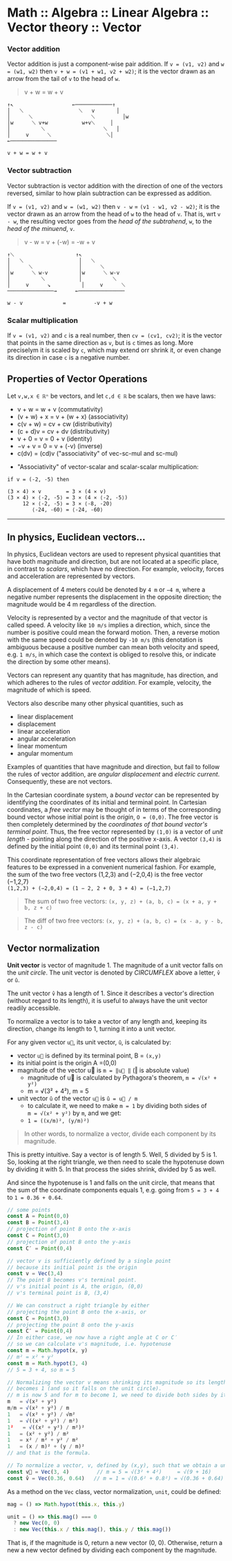 # Math :: Algebra :: Linear Algebra :: Vector theory :: Vector


### Vector addition
Vector addition is just a component-wise pair addition. If `v = (v1, v2)` and `w = (w1, w2)` then `v + w = (v1 + w1, v2 + w2)`; it is the vector drawn as an arrow from the tail of `v` to the head of `w`.

>v + w = w + v

```
↑↖                   ←────────────↑
│   ⟍                  ⟍   v       │
│      ⟍                   ⟍         │w
│w      ⟍ v+w           w+v⟍     │
│          ⟍                   ⟍   │
│     v      ⟍                  ⟍│
←───────────────

v + w = w + v
```

### Vector subtraction
Vector subtraction is vector addition with the direction of one of the vectors reversed, similar to how plain subtraction can be expressed as addition.

If `v = (v1, v2)` and `w = (w1, w2)` then `v - w` = `(v1 - w1, v2 - w2)`; it is the vector drawn as an arrow from the head of `w` to the head of `v`. That is, wrt `v - w`, the resulting vector goes from the *head of the subtrahend*, `w`, to the *head of the minuend*, `v`.

>v - w = v + (-w) = -w + v

```
↑⟍                    ↑↖
│   ⟍                  │   ⟍
│      ⟍               │      ⟍
│w      ⟍ w-v          │w      ⟍ w-v
│          ⟍           │          ⟍
│     v      ↘          │     v      ⟍
───────────────→      ←───────────────

w - v             =         -v + w
```


### Scalar multiplication
If `v = (v1, v2)` and `c` is a real number, then `cv = (cv1, cv2)`; it is the vector that points in the same direction as `v`, but is `c` times as long. More preciselym it is scaled by `c`, which may extend orr shrink it, or even change its direction in case `c` is a negative number.


## Properties of Vector Operations

Let `v,w,x ∈ ℝⁿ` be vectors, and let `c,d ∈ ℝ` be scalars, then we have laws:
- v + w = w + v                (commutativity)
- (v + w) + x = v + (w + x)    (associativity)
- c(v + w) = cv + cw           (distributivity)
- (c + d)v = cv + dv           (distributivity)
- v + 0 = v = 0 + v            (identity)
- −v + v = 0 = v + (-v)        (inverse)
- c(dv) = (cd)v                ("associativity" of vec-sc-mul and sc-mul)


* "Associativity" of vector-scalar and scalar-scalar multiplication:

```
if v = (-2, -5) then

(3 ⨯ 4) ⨯ v        = 3 ⨯ (4 ⨯ v)
(3 ⨯ 4) ⨯ ⟨-2, -5⟩ = 3 ⨯ (4 ⨯ ⟨-2, -5⟩)
     12 ⨯ ⟨-2, -5⟩ = 3 ⨯ ⟨-8, -20⟩
        ⟨-24, -60⟩ = ⟨-24, -60⟩
```









---

## In physics, Euclidean vectors...
In physics, Euclidean vectors are used to represent physical quantities that have both magnitude and direction, but are not located at a specific place, in contrast to *scalars*, which have no direction. For example, velocity, forces and acceleration are represented by vectors.

A displacement of 4 meters could be denoted by `4 m` or `−4 m`, where a negative number represents the displacement in the opposite direction; the magnitude would be 4 m regardless of the direction.

Velocity is represented by a vector and the magnitude of that vector is called speed. A velocity like `10 m/s` implies a direction, which, since the number is positive could mean the forward motion. Then, a reverse motion with the same speed could be denoted by `-10 m/s` (this denotation is ambiguous because a positive number can mean both velocity and speed, e.g. `1 m/s`, in which case the context is obliged to resolve this, or indicate the direction by some other means).

Vectors can represent any quantity that has magnitude, has direction, and which adheres to the rules of *vector addition*. For example, velocity, the magnitude of which is speed.

Vectors also describe many other physical quantities, such as
- linear displacement
- displacement
- linear acceleration
- angular acceleration
- linear momentum
- angular momentum

Examples of quantities that have magnitude and direction, but fail to follow the rules of vector addition, are *angular displacement* and *electric current*. Consequently, these are not vectors.


In the Cartesian coordinate system, a *bound vector* can be represented by identifying the coordinates of its initial and terminal point. In Cartesian coordinates, a *free vector* may be thought of in terms of the corresponding bound vector whose initial point is the *origin*, `O = (0,0)`. The free vector is then completely determined by the *coordinates of that bound vector's terminal point*. Thus, the free vector represented by `(1,0)` is a vector of *unit length* - pointing along the direction of the positive x-axis. A vector `(3,4)` is defined by the initial point `(0,0)` and its terminal point `(3,4)`.


This coordinate representation of free vectors allows their algebraic features to be expressed in a convenient numerical fashion. For example, the sum of the two free vectors (1,2,3) and (−2,0,4) is the free vector (−1,2,7)    
`(1,2,3) + (−2,0,4) = (1 − 2, 2 + 0, 3 + 4) = (−1,2,7)`

>The sum of two free vectors: `(x, y, z) + (a, b, c) = (x + a, y + b, z + c)`

>The diff of two free vectors: `(x, y, z) + (a, b, c) = (x - a, y - b, z - c)`

## Vector normalization

**Unit vector** is vector of magnitude 1. The magnitude of a unit vector falls on the *unit circle*. The unit vector is denoted by *CIRCUMFLEX* above a letter, `v̂` or `û`.

The unit vector `v̂` has a length of 1. Since it describes a vector's direction (without regard to its length), it is useful to always have the unit vector readily accessible.

To normalize a vector is to take a vector of any length and, keeping its direction, change its length to 1, turning it into a unit vector.

For any given vector `u⃗`, its unit vector, `û`, is calculated by:
- vector `u⃗` is defined by its terminal point, B = `(x,y)`
- its initial point is the origin A =(0,0)
- magnitude of the vector u⃗ is `m = ‖u⃗ ‖` (‖ is absolute value)
  - magnitude of u⃗ is calculated by Pythagora's theorem, `m = √(x² + y²)`
  - m = √(3² + 4²), m = 5
- unit vector `û` of the vector `u⃗` is `û = u⃗ / m`
  - to calculate it, we need to make `m = 1` by dividing both sides of    
    `m = √(x² + y²)` by `m`, and we get:
  - `1 = ((x/m)², (y/m)²)`


>In other words, to normalize a vector, divide each component by its magnitude.

This is pretty intuitive. Say a vector is of length 5. Well, 5 divided by 5 is 1. So, looking at the right triangle, we then need to scale the hypotenuse down by dividing it with 5. In that process the sides shrink, divided by 5 as well.

And since the hypotenuse is 1 and falls on the unit circle, that means that the sum of the coordinate components equals 1, e.g. going from `5 = 3 + 4` to `1 = 0.36 + 0.64`.

```js
// some points
const A = Point(0,0)
const B = Point(3,4)
// projection of point B onto the x-axis
const C = Point(3,0)
// projection of point B onto the y-axis
const C′ = Point(0,4)

// vector v is sufficiently defined by a single point
// because its initial point is the origin
const v = Vec(3,4)
// The point B becomes v's terminal point.
// v's initial point is A, the origin, (0,0)
// v's terminal point is B, (3,4)

// We can construct a right triangle by either
// projecting the point B onto the x-axis, or
const C = Point(3,0)
// projecting the point B onto the y-axis
const C′ = Point(0,4)
// In either case, we now have a right angle at C or C′
// so we can calculate v's magnitude, i.e. hypotenuse
const m = Math.hypot(x, y)
// m² = x² + y²
const m = Math.hypot(3, 4)
// 5 = 3 + 4, so m = 5

// Normalizing the vector v means shrinking its magnitude so its length
// becomes 1 (and so it falls on the unit circle).
// m is now 5 and for m to become 1, we need to divide both sides by it:
m   = √(x² + y²)
m/m = √(x² + y²) / m
1   = √(x² + y²) / √m²
1   = √((x² + y²) / m²)
1²   = √((x² + y²) / m²)²
1   = (x² + y²) / m²
1   = x² / m² + y² / m²
1   = (x / m)² + (y / m)²
// and that is the formula.

// To normalize a vector, v, defined by (x,y), such that we obtain a unit vector, v̂, which has the same direction as v, but a magnitude of 1:
const v⃗ = Vec(3, 4)         // m = 5 = √(3² + 4²)     = √(9 + 16)      = √25
const v̂ = Vec(0.36, 0.64)   // m = 1 = √(0.6² + 0.8²) = √(0.36 + 0.64) = √1
```

As a method on the `Vec` class, vector normalization, `unit`, could be defined:

```js
mag = () => Math.hypot(this.x, this.y)

unit = () => this.mag() === 0
  ? new Vec(0, 0)
  : new Vec(this.x / this.mag(), this.y / this.mag())
```

That is, if the magnitude is 0, return a new vector (0, 0). Otherwise, return a new a new vector defined by dividing each component by the magnitude.
